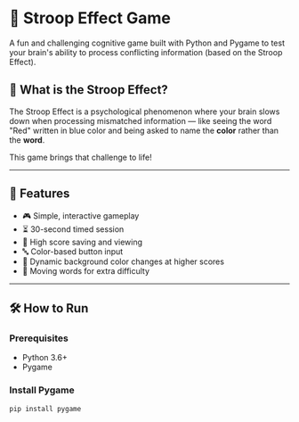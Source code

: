 # 🎨 Stroop Effect Game

A fun and challenging cognitive game built with Python and Pygame to test your brain's ability to process conflicting information (based on the Stroop Effect).

## 🧠 What is the Stroop Effect?

The Stroop Effect is a psychological phenomenon where your brain slows down when processing mismatched information — like seeing the word "Red" written in blue color and being asked to name the **color** rather than the **word**.

This game brings that challenge to life!

---

## 🚀 Features

- 🎮 Simple, interactive gameplay
- ⏳ 30-second timed session
- 🧾 High score saving and viewing
- 🔤 Color-based button input
- 🎨 Dynamic background color changes at higher scores
- 💨 Moving words for extra difficulty

---



## 🛠️ How to Run

### Prerequisites

- Python 3.6+
- Pygame

### Install Pygame

```bash
pip install pygame
